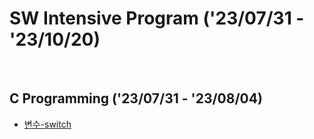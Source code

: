 # SW Intensive Program ('23/07/31 - '23/10/20)
<br>

## C Programming ('23/07/31 - '23/08/04)
- [변수-switch](https://github.com/wew97/HMC_SWIP/tree/main/C_Programming_230731)
